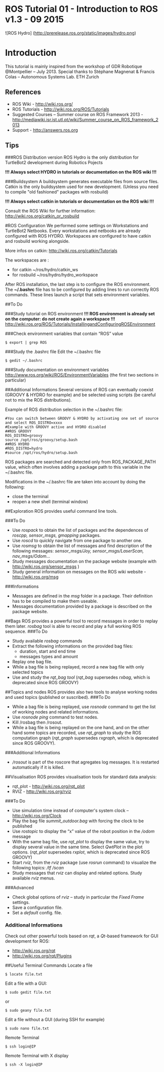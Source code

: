 # ROS Tutorial 01 - Introduction to ROS v1.3 - 09 2015
![ROS Hydro]
(http://prerelease.ros.org/static/images/hydro.png)

# Introduction
This tutorial is mainly inspired from the workshop of GDR Robotique @Montpellier – July 2013.
Special thanks to Stéphane Magnenat & Francis Colas – Autonomous Systems Lab. ETH Zurich

## References
* ROS Wiki - http://wiki.ros.org/
* ROS Tutorials - http://wiki.ros.org/ROS/Tutorials
* Suggested Courses – Summer course on ROS Framework 2013 - http://mediawiki.isr.ist.utl.pt/wiki/Summer_course_on_ROS_framework_2013
* Support - http://answers.ros.org

## Tips
###ROS Distribution version
ROS Hydro is the only distribution for TurtleBot2 development during Robotics Pojects

**!!! Always select HYDRO in tutorials or documentation on the ROS wiki !!!**

###Buildsystem
A buildsystem generates executable files from source files.
Catkin is the only buildsystem used for new development. 
(Unless you need to compile "old fashioned" packages with rosbuild)

**!!! Always select catkin in tutorials or documentation on the ROS wiki !!!**

Consult the ROS Wiki for further information: http://wiki.ros.org/catkin_or_rosbuild

#ROS Configuration
We performed some settings on Workstations and TurtleBot2 Netbooks.
Every workstations and netbooks are already configured with ROS HYDRO.
Workspaces are configured to have catkin and rosbuild working alongside.

More infos on catkin: http://wiki.ros.org/catkin/Tutorials

The workspaces are :
* for catkin ~/ros/hydro/catkin_ws
* for rosbuild ~/ros/hydro/hydro_workspace

After ROS installation, the last step is to configure the ROS environment. The **~/.bashrc** file has to be
configured by adding lines to run correctly ROS commands. These lines launch a script that sets
environment variables.

##To Do

###Study tutorial on ROS environment
**!!! ROS environment is already set on the computer: do not create again a workspace !!!**
http://wiki.ros.org/ROS/Tutorials/InstallingandConfiguringROSEnvironment

###Check environment variables that contain “ROS” value

	$ export | grep ROS
	
###Study the .bashrc file
Edit the ~/.bashrc file

	$ gedit ~/.bashrc

###Study documentation on environment variables
http://www.ros.org/wiki/ROS/EnvironmentVariables
(the first two sections in particular)

##Additional Informations
Several versions of ROS can eventually coexist (GROOVY & HYDRO for example) and be selected using scripts
(be careful not to mix the ROS distributions).

Example of ROS distribution selection in the ~/.bashrc file:

	#You can switch between GROOVY & HYDRO by activating one set of source and select ROS_DISTRO=xxxx
	#Example with GROOVY active and HYDRO disabled
	##ROS GROOVY
	ROS_DISTRO=groovy
	source /opt/ros/groovy/setup.bash
	##ROS HYDRO
	#ROS_DISTRO=hydro
	#source /opt/ros/hydro/setup.bash

ROS packages are searched and detected only from ROS_PACKAGE_PATH value, which often involves adding a package path to this variable in the ~/.bashrc file.

Modifications in the ~/.bashrc file are taken into account by doing the following:
* close the terminal
* reopen a new shell (terminal window)

##Exploration
ROS provides useful command line tools.

###To Do
* Use *rospack* to obtain the list of packages and the dependences of *roscpp, sensor_msgs, gmapping* packages.
* Use *roscd* to quickly navigate from one package to another one.
* Use *rosmsg* to obtain the list of messages and find description of the following messages: *sensor_msgs/Joy, sensor_msgs/LaserScan, nav_msgs/Odom*...
* Study messages documentation on the package website (example with http://wiki.ros.org/sensor_msgs )
* Study general information on messages on the ROS wiki website - http://wiki.ros.org/msg

###Informations
* Messages are defined in the *msg* folder in a package. Their definition has to be compiled to make them useable.
* Messages documentation provided by a package is described on the package website.

##Bags
ROS provides a powerful tool to record messages in order to replay them later. *rosbag* tool is able to record and play a full working ROS sequence.
###To Do
* Study available *rosbag* commands
* Extract the following informations on the provided bag files:
	* duration, start and end time
	* messages types and amount
* Replay one bag file.
* While a bag file is being replayed, record a new bag file with only selected topics
* Use and study the *rqt_bag tool* (*rqt_bag* supersedes *rxbag*, which is deprecated since ROS GROOVY)

##Topics and nodes
ROS provides also two tools to analyse working nodes and used topics (published or suscribed).
###To Do
* While a bag file is being replayed, use *rosnode* command to get the list of working nodes and related informations.
* Use *rosnode ping* command to test nodes.
* Kill /rosbag then /rosout.
* While a bag file is being replayed on the one hand, and on the other hand some topics are recorded, use *rqt_graph* to study the ROS computation graph (*rqt_graph* supersedes *rxgraph*, which is deprecated since ROS GROOVY).

###Additional Informations 
* */rosout* is part of the roscore that agregates log messages. It is restarted automatically if it is killed.

##Visualisation
ROS provides visualisation tools for standard data analysis:
* rqt_plot - http://wiki.ros.org/rqt_plot
* RVIZ - http://wiki.ros.org/rviz

###To Do
* Use simulation time instead of computer's system clock – http://wiki.ros.org/Clock
* Play the bag file *summit_outdoor.bag* with forcing the clock to be published
* Use *rostopic* to display the “x” value of the robot position in the */odom* message
* With the same bag file, use *rqt_plot* to display the same value, try to display several value in the same time.
Select *QwtPlot* in the plot options. (*rqt_plot* supersedes *rxplot*, which is deprecated since ROS GROOVY)
* Start *rviz*, from the *rviz* package (use *rosrun* command) to visualize the following topics: 
	*/tf*
	*/scan* 
* Study messages that *rviz* can display and related options. Study available *rviz* menus.

###Advanced
* Check global options of *rviz* – study in particular the *Fixed Frame* settings.
* Save a configuration file.
* Set a *default* config. file.

### Additional Informations
Check out other powerful tools based on *rqt*, a *Qt*-based framework for GUI development for ROS:
* http://wiki.ros.org/rqt
* http://wiki.ros.org/rqt/Plugins

##Useful Terminal Commands
Locate a file

	$ locate file.txt

Edit a file with a GUI:
	
	$ sudo gedit file.txt
or

	$ sudo geany file.txt
	
Edit a file without a GUI (during SSH for example)
	
	$ sudo nano file.txt

Remote Terminal
	
	$ ssh login@IP
	
Remote Terminal with X display
	
	$ ssh -X login@IP

